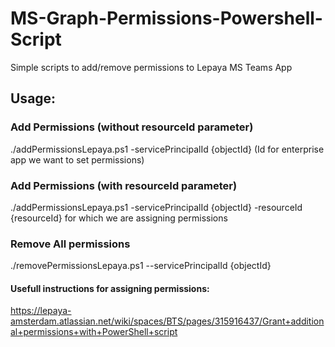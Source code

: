 # MS-Graph-Permissions-Powershell-Script
Simple scripts to add/remove permissions to Lepaya MS Teams App

## Usage:

### Add Permissions (without resourceId parameter)
  ./addPermissionsLepaya.ps1 -servicePrincipalId {objectId} (Id for enterprise app we want to set permissions)
  
### Add Permissions (with resourceId parameter)
  ./addPermissionsLepaya.ps1 -servicePrincipalId  {objectId} -resourceId {resourceId} for which we are assigning permissions

### Remove All permissions
  ./removePermissionsLepaya.ps1 --servicePrincipalId {objectId}
  
#### Usefull instructions for assigning permissions: 
  https://lepaya-amsterdam.atlassian.net/wiki/spaces/BTS/pages/315916437/Grant+additional+permissions+with+PowerShell+script
